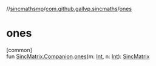 //[sincmathsmp](../../index.md)/[com.github.gallvp.sincmaths](index.md)/[ones](ones.md)

# ones

[common]\
fun [SincMatrix.Companion](-sinc-matrix/-companion/index.md).[ones](ones.md)(m: [Int](https://kotlinlang.org/api/latest/jvm/stdlib/kotlin/-int/index.html), n: [Int](https://kotlinlang.org/api/latest/jvm/stdlib/kotlin/-int/index.html)): [SincMatrix](-sinc-matrix/index.md)
